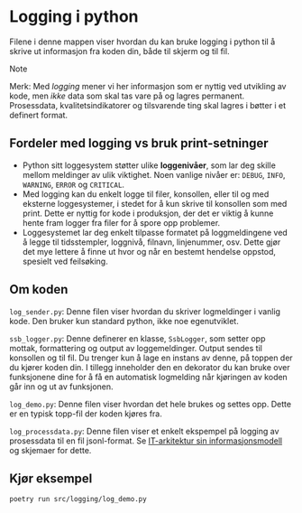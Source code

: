 # Logging i python

Filene i denne mappen viser hvordan du kan bruke logging i python til å skrive ut
informasjon fra koden din, både til skjerm og til fil.

> [!NOTE]
> Merk: Med *logging* mener vi her informasjon som er nyttig ved utvikling av kode, men
> *ikke* data som skal tas vare på og lagres permanent. Prosessdata,
> kvalitetsindikatorer og tilsvarende ting skal lagres i bøtter i et definert format.

## Fordeler med logging vs bruk print-setninger

* Python sitt loggesystem støtter ulike **loggenivåer**, som lar deg skille mellom
meldinger av ulik viktighet. Noen vanlige nivåer er: `DEBUG`, `INFO`, `WARNING`,
`ERROR` og `CRITICAL`.
* Med logging kan du enkelt logge til filer, konsollen, eller til og med eksterne
loggesystemer, i stedet for å kun skrive til konsollen som med print. Dette er nyttig
for kode i produksjon, der det er viktig å kunne hente fram logger fra filer
for å spore opp problemer.
* Loggesystemet lar deg enkelt tilpasse formatet på loggmeldingene ved å legge til
tidsstempler, loggnivå, filnavn, linjenummer, osv. Dette gjør det mye lettere å finne
ut hvor og når en bestemt hendelse oppstod, spesielt ved feilsøking.

## Om koden

`log_sender.py`: Denne filen viser hvordan du skriver logmeldinger i vanlig kode.
Den bruker kun standard python, ikke noe egenutviklet.

`ssb_logger.py`: Denne definerer en klasse, `SsbLogger`, som setter opp mottak,
formattering og output av loggemeldinger. Output sendes til konsollen og til fil.
Du trenger kun å lage en instans av denne, på toppen der du kjører koden din.
I tillegg inneholder den en dekorator du kan bruke over funksjonene dine for å
få en automatisk logmelding når kjøringen av koden går inn og ut av funksjonen.

`log_demo.py`: Denne filen viser hvordan det hele brukes og settes opp. Dette
er en typisk topp-fil der koden kjøres fra.

`log_processdata.py`: Denne filen viser et enkelt ekspempel på logging av prosessdata
til en fil jsonl-format. Se
[IT-arkitektur sin informasjonsmodell](https://github.com/statisticsnorway/arkitektur-informasjonsmodeller/tree/main/process-data)
og skjemaer for dette.

## Kjør eksempel

```shell
poetry run src/logging/log_demo.py
```
